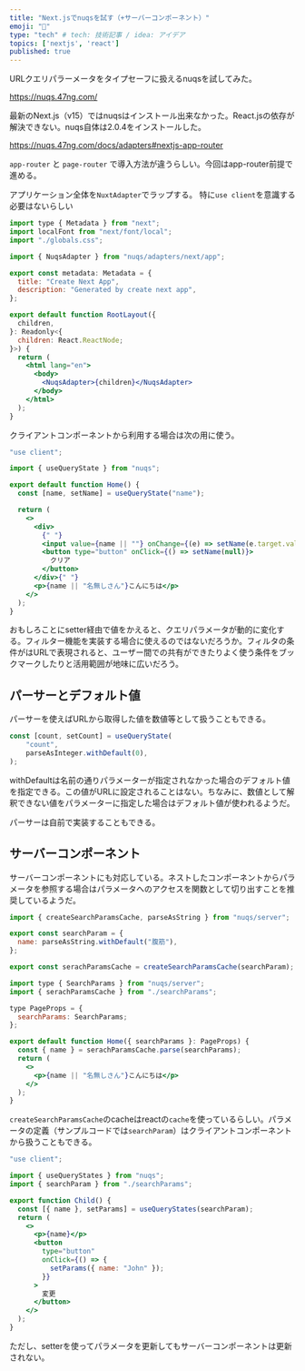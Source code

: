 ```yaml
---
title: "Next.jsでnuqsを試す（+サーバーコンポーネント）"
emoji: "👐"
type: "tech" # tech: 技術記事 / idea: アイデア
topics: ['nextjs', 'react']
published: true
---
```


URLクエリパラーメータをタイプセーフに扱えるnuqsを試してみた。

https://nuqs.47ng.com/

最新のNext.js（v15）ではnuqsはインストール出来なかった。React.jsの依存が解決できない。nuqs自体は2.0.4をインストールした。

https://nuqs.47ng.com/docs/adapters#nextjs-app-router

`app-router` と `page-router` で導入方法が違うらしい。今回はapp-router前提で進める。

アプリケーション全体を`NuxtAdapter`でラップする。 特に`use client`を意識する必要はないらしい

```jsx
import type { Metadata } from "next";
import localFont from "next/font/local";
import "./globals.css";

import { NuqsAdapter } from "nuqs/adapters/next/app";

export const metadata: Metadata = {
  title: "Create Next App",
  description: "Generated by create next app",
};

export default function RootLayout({
  children,
}: Readonly<{
  children: React.ReactNode;
}>) {
  return (
    <html lang="en">
      <body>
        <NuqsAdapter>{children}</NuqsAdapter>
      </body>
    </html>
  );
}
```

クライアントコンポーネントから利用する場合は次の用に使う。

```jsx
"use client";

import { useQueryState } from "nuqs";

export default function Home() {
  const [name, setName] = useQueryState("name");

  return (
    <>
      <div>
        {" "}
        <input value={name || ""} onChange={(e) => setName(e.target.value)} />
        <button type="button" onClick={() => setName(null)}>
          クリア
        </button>
      </div>{" "}
      <p>{name || "名無しさん"}こんにちは</p>
    </>
  );
}
```

おもしろことにsetter経由で値をかえると、クエリパラメータが動的に変化する。フィルター機能を実装する場合に使えるのではないだろうか。フィルタの条件がはURLで表現されると、ユーザー間での共有ができたりよく使う条件をブックマークしたりと活用範囲が地味に広いだろう。

## パーサーとデフォルト値

パーサーを使えばURLから取得した値を数値等として扱うこともできる。

```jsx
const [count, setCount] = useQueryState(  
    "count",  
    parseAsInteger.withDefault(0),  
);
```

withDefaultは名前の通りパラメーターが指定されなかった場合のデフォルト値を指定できる。この値がURLに設定されることはない。ちなみに、数値として解釈できない値をパラメーターに指定した場合はデフォルト値が使われるようだ。

パーサーは自前で実装することもできる。

## サーバーコンポーネント

サーバーコンポーネントにも対応している。ネストしたコンポーネントからパラメータを参照する場合はパラメータへのアクセスを関数として切り出すことを推奨しているようだ。

```jsx
import { createSearchParamsCache, parseAsString } from "nuqs/server";

export const searchParam = {
  name: parseAsString.withDefault("腹筋"),
};

export const serachParamsCache = createSearchParamsCache(searchParam);
```

```jsx
import type { SearchParams } from "nuqs/server";
import { serachParamsCache } from "./searchParams";

type PageProps = {
  searchParams: SearchParams;
};

export default function Home({ searchParams }: PageProps) {
  const { name } = serachParamsCache.parse(searchParams);
  return (
    <>
      <p>{name || "名無しさん"}こんにちは</p>
    </>
  );
}
```

`createSearchParamsCache`のcacheはreactの`cache`を使っているらしい。パラメータの定義（サンプルコードでは`searchParam`）はクライアントコンポーネントから扱うこともできる。

```jsx
"use client";

import { useQueryStates } from "nuqs";
import { searchParam } from "./searchParams";

export function Child() {
  const [{ name }, setParams] = useQueryStates(searchParam);
  return (
    <>
      <p>{name}</p>
      <button
        type="button"
        onClick={() => {
          setParams({ name: "John" });
        }}
      >
        変更
      </button>
    </>
  );
}
```

ただし、setterを使ってパラメータを更新してもサーバーコンポーネントは更新されない。
